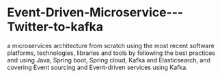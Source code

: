 # Event-Driven-Microservice---Twitter-to-kafka
a microservices architecture from scratch using the most recent software platforms, technologies, libraries and tools by following the best practices and using Java, Spring boot, Spring cloud, Kafka and Elasticsearch, and covering Event sourcing and Event-driven services using Kafka.
